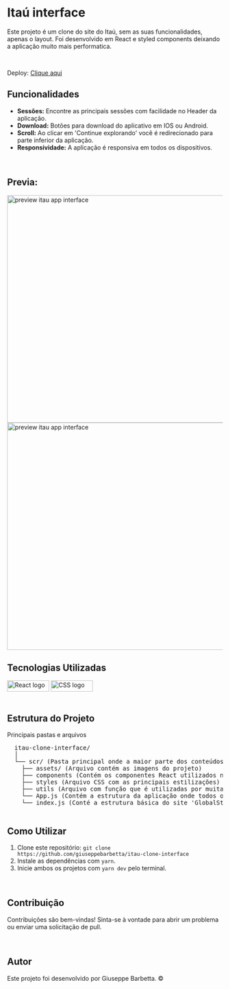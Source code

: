 <body>
  <h1>Itaú interface</h1>
  <p>Este projeto é um clone do site do Itaú, sem as suas funcionalidades, apenas o layout. Foi desenvolvido em React e styled components deixando a aplicação muito mais performatica.</p><br>
  <p>Deploy:  <a href='https://interface-itau-app.netlify.app/'> Clique aqui</a></p>

  <h2>Funcionalidades</h2>
  <ul>
      <li><strong>Sessões:</strong> Encontre as principais sessões com facilidade no Header da aplicação.</li>
      <li><strong>Download:</strong> Botões para download do aplicativo em IOS ou Android.</li>
      <li><strong>Scroll:</strong> Ao clicar em 'Continue explorando' você é redirecionado para parte inferior da aplicação.</li>
      <li><strong>Responsividade:</strong> A aplicação é responsiva em todos os dispositivos. </li>
  </ul><br>

  <h2>Previa:</h2>

  <div>
  <img src='https://github.com/giuseppebarbetta/itau-clone-interface/assets/148505073/5d6e2d5a-0490-4db2-9cd5-e09560a0a547' alt='preview itau app interface' width='530px' />
  <img src='https://github.com/giuseppebarbetta/itau-clone-interface/assets/148505073/33ed358d-8be3-4b91-a12b-4f4e341787fd' alt='preview itau app interface' width='530px' />


  </div>

  <h2>Tecnologias Utilizadas</h2>
  <div display: flex>
    <img src="https://img.shields.io/badge/React-20232A?style=for-the-badge&logo=react&logoColor=61DAFB" width="98px" height="26px" alt='React logo'> 
    <img src="https://img.shields.io/badge/CSS3-1572B6?style=for-the-badge&logo=css3&logoColor=white" width="98px" height="26px" alt='CSS logo'>
  </div><br>

  <h2>Estrutura do Projeto</h2>
  <p>Principais pastas e arquivos</p>

  <pre>
  itau-clone-interface/
  │
  └── scr/ (Pasta principal onde a maior parte dos conteúdos da aplicação se encontram)
    ├── assets/ (Arquivo contém as imagens do projeto)
    ├── components (Contém os componentes React utilizados na criação da aplicação)
    ├── styles (Arquivo CSS com as principais estilizações)
    ├── utils (Arquivo com função que é utilizadas por muitas vezes)
    └── App.js (Contém a estrutura da aplicação onde todos os componentes são inseridos)
    └── index.js (Conté a estrutura básica do site 'GlobalStyle' e 'App')
  </pre>

  <h2>Como Utilizar</h2>
  <ol>
      <li>Clone este repositório: <code>git clone https://github.com/giuseppebarbetta/itau-clone-interface</code></li>
      <li>Instale as dependências com <code>yarn</code>.</li>
      <li>Inicie ambos os projetos com <code>yarn dev</code> pelo terminal.</li>
  </ol><br>

  <h2>Contribuição</h2>
  <p>Contribuições são bem-vindas! Sinta-se à vontade para abrir um problema ou enviar uma solicitação de pull.</p><br>

  <h2>Autor</h2>

  <p>Este projeto foi desenvolvido por Giuseppe Barbetta. ©</p>
</body>

</html>
